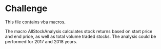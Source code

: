 # Challenge

This file contains vba macros.

The macro AllStockAnalysis calculates stock returns based on start price and end price, as well as total volume traded stocks. The analysis could be performed for 2017 and 2018 years.